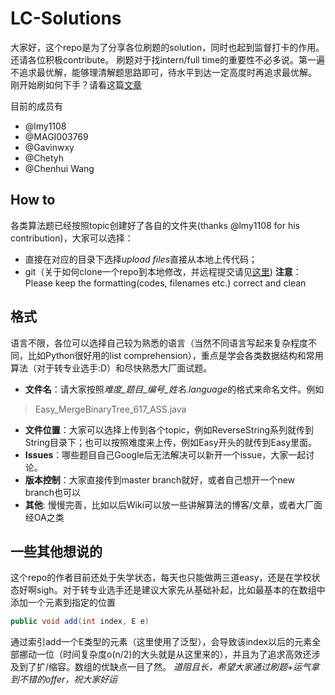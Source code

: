 # LC-Solutions
大家好，这个repo是为了分享各位刷题的solution，同时也起到监督打卡的作用。还请各位积极contribute。
刷题对于找intern/full time的重要性不必多说。第一遍不追求最优解，能够理清解题思路即可，待水平到达一定高度时再追求最优解。
刚开始刷如何下手？请看这篇[文章](https://www.zhihu.com/question/31092580/answer/500616393)

目前的成员有
* @lmy1108
* @MAGI003769
* @Gavinwxy
* @Chetyh
* @Chenhui Wang

## How to
各类算法题已经按照topic创建好了各自的文件夹(thanks @lmy1108 for his contribution)，大家可以选择：
* 直接在对应的目录下选择*upload files*直接从本地上传代码；
* git（关于如何clone一个repo到本地修改，并远程提交请见[这里](https://help.github.com/articles/fork-a-repo/)) 
**注意**：Please keep the formatting(codes, filenames etc.) correct and clean

## 格式
语言不限，各位可以选择自己较为熟悉的语言（当然不同语言写起来复杂程度不同，比如Python很好用的list comprehension），重点是学会各类数据结构和常用算法（对于转专业选手:D）和尽快熟悉大厂面试题。  
* **文件名**：请大家按照*难度_题目_编号_姓名.language*的格式来命名文件。例如 
> Easy_MergeBinaryTree_617_ASS.java
* **文件位置**：大家可以选择上传到各个topic，例如ReverseString系列就传到String目录下；也可以按照难度来上传，例如Easy开头的就传到Easy里面。
* **Issues**：哪些题目自己Google后无法解决可以新开一个issue，大家一起讨论。
* **版本控制**：大家直接传到master branch就好，或者自己想开一个new branch也可以
* **其他**: 慢慢完善，比如以后Wiki可以放一些讲解算法的博客/文章，或者大厂面经OA之类

## 一些其他想说的
这个repo的作者目前还处于失学状态，每天也只能做两三道easy，还是在学校状态好啊sigh。对于转专业选手还是建议大家先从基础补起，比如最基本的在数组中添加一个元素到指定的位置
```Java
public void add(int index, E e)
```
通过索引add一个E类型的元素（这里使用了泛型），会导致该index以后的元素全部挪动一位（时间复杂度o(n/2)的大头就是从这里来的），并且为了追求高效还涉及到了扩/缩容。数组的优缺点一目了然。
*道阻且长，希望大家通过刷题+运气拿到不错的offer，祝大家好运*
